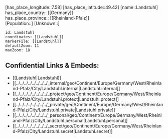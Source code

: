 ﻿---
location: [49.42,7.58] 
mapzoom: [7,12] 
mapmarker: city 
type: City
tags:
- geo/City


SpocWebEntityId: 31811
isDeleted: false
confidential: public

---
[has_place_longitude::7.58] 
[has_place_latitude::49.42] 
[name::Landstuhl] 
has_place_country:: [[Germany]]  
has_place_province:: [[Rheinland-Pfalz]]  
[Population::] 
[Unknown::] 


```leaflet
id: Landstuhl
coordinates: [[Landstuhl]] 
markerFile: [[Landstuhl]] 
defaultZoom: 11 
maxZoom: 18
```


## Confidential Links & Embeds: 
- [[Landstuhl|Landstuhl]]  
- [[../../../../../../../../_internal/geo/Continent/Europe/Germany/West/Rheinland-Pfalz/City/Landstuhl.internal|Landstuhl.internal]] 
- [[../../../../../../../../_protect/geo/Continent/Europe/Germany/West/Rheinland-Pfalz/City/Landstuhl.protect|Landstuhl.protect]] 
- [[../../../../../../../../_private/geo/Continent/Europe/Germany/West/Rheinland-Pfalz/City/Landstuhl.private|Landstuhl.private]] 
- [[../../../../../../../../_personal/geo/Continent/Europe/Germany/West/Rheinland-Pfalz/City/Landstuhl.personal|Landstuhl.personal]] 
- [[../../../../../../../../_secret/geo/Continent/Europe/Germany/West/Rheinland-Pfalz/City/Landstuhl.secret|Landstuhl.secret]] 
